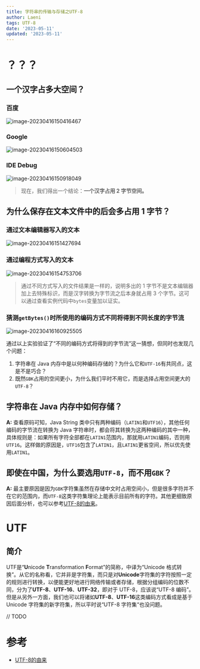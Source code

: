 ```yaml
---
title: 字符串的传输与存储之UTF-8
author: Laeni
tags: UTF-8
date: '2023-05-11'
updated: '2023-05-11'
---
```


# ？？？

## 一个汉字占多大空间？

### 百度

![image-20230416150416467](https://pictures-1252266447.cos.ap-chengdu.myqcloud.com/blog/share/20230511/1.png)

### Google

![image-20230416150604503](https://pictures-1252266447.cos.ap-chengdu.myqcloud.com/blog/share/20230511/2.png)

### IDE Debug

![image-20230416150918049](https://pictures-1252266447.cos.ap-chengdu.myqcloud.com/blog/share/20230511/3.png)

> 现在，我们得出一个结论：**一个汉字占用 2 字节空间。**

## 为什么保存在文本文件中的后会多占用 1 字节？

### 通过文本编辑器写入的文本

![image-20230416151427694](https://pictures-1252266447.cos.ap-chengdu.myqcloud.com/blog/share/20230511/4.png)

### 通过编程方式写入的文本

![image-20230416154753706](https://pictures-1252266447.cos.ap-chengdu.myqcloud.com/blog/share/20230511/5.png)

> 通过不同方式写入的文件结果是一样的，说明多出的 1 字节不是文本编辑器加上去特殊标识，而是汉字转换为字节流之后本身就占用 3 个字节。这可以通过查看实例代码中`bytes`变量加以证实。

### 猜测`getBytes()`时所使用的编码方式不同将得到不同长度的字节流

![image-20230416160925505](https://pictures-1252266447.cos.ap-chengdu.myqcloud.com/blog/share/20230511/6.png)

通过以上实验验证了“不同的编码方式将得到的字节流”这一猜想，但同时也发现几个问题：

1. 字符串在 Java 内存中是以何种编码存储的？为什么它和`UTF-16`有共同点，这是不是巧合？
2. 既然`GBK`占用的空间更小，为什么我们平时不用它，而是选择占用空间更大的`UTF-8`？

## 字符串在 Java 内存中如何存储？

**A:** 查看原码可知，Java String 类中只有两种编码（`LATIN1`和`UTF16`），其他任何编码的字节流在转换为 Java 字符串时，都会将其转换为这两种编码的其中一种，具体规则是：如果所有字符全部都在`LATIN1`范围内，那就用`LATIN1`编码，否则用`UTF16`。这样做的原因是，`UTF16`包含了`LATIN1`，且`LATIN1`更省空间，所以优先使用`LATIN1`。

## 即使在中国，为什么要选用`UTF-8`，而不用`GBK`？

**A:** 最主要原因是因为`GBK`字符集虽然在存储中文时占用空间小，但是很多字符并不在它的范围内，而`UTF-8`这类字符集理论上能表示目前所有的字符。其他更细致原因后面分析，也可以参考[UTF-8的由来](https://www.ctoclubs.com/2017/11/20/10/04/258/utf-8%e7%9a%84%e7%94%b1%e6%9d%a5.html)。

# UTF

## 简介

UTF是“**U**nicode **T**ransformation **F**ormat”的简称，中译为“Unicode 格式转换”。从它的名称看，它并非是字符集，而只是对**Unicode**字符集的字符按照一定的规则进行转换，以便能更好地进行网络传输或者存储，根据分组编码的位数不同，分为了**UTF-8**、**UTF-16**、**UTF-32**，即对于 UTF-8，应该说“UTF-8 编码”。但是从另外一方面，我们也可以将诸如**UTF-8**、**UTF-16**这类编码方式看成是基于 Unicode 字符集的新字符集，所以平时说“UTF-8 字符集“也没问题。



// TODO



# 参考

- [UTF-8的由来](https://www.ctoclubs.com/2017/11/20/10/04/258/utf-8%e7%9a%84%e7%94%b1%e6%9d%a5.html)
